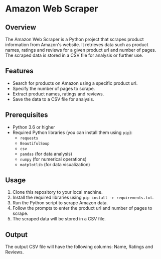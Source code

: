 # Amazon Web Scraper

## Overview

The Amazon Web Scraper is a Python project that scrapes product information from Amazon's website. It retrieves data such as product names, ratings and reviews for a given product url and number of pages. The scraped data is stored in a CSV file for analysis or further use.

## Features

- Search for products on Amazon using a specific product url.
- Specify the number of pages to scrape.
- Extract product names, ratings and reviews.
- Save the data to a CSV file for analysis.

## Prerequisites

- Python 3.6 or higher
- Required Python libraries (you can install them using `pip`):
  - `requests`
  - `BeautifulSoup`
  - `csv`
  - `pandas` (for data analysis)
  - `numpy` (for numerical operations)
  - `matplotlib` (for data visualization)

## Usage

1. Clone this repository to your local machine.
2. Install the required libraries using `pip install -r requirements.txt`.
3. Run the Python script to scrape Amazon data.
4. Follow the prompts to enter the product url and number of pages to scrape.
5. The scraped data will be stored in a CSV file.

## Output

The output CSV file will have the following columns:  Name, Ratings and Reviews.
